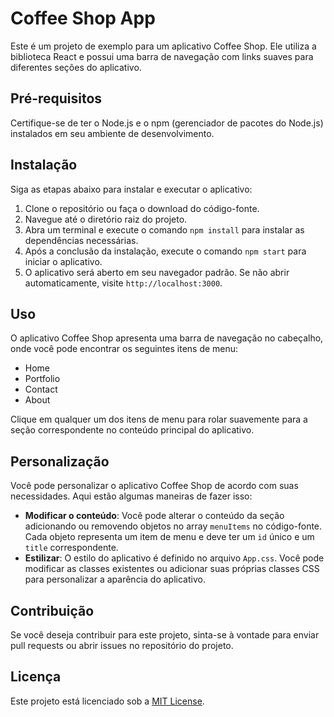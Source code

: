 # Coffee Shop App

Este é um projeto de exemplo para um aplicativo Coffee Shop. Ele utiliza a biblioteca React e possui uma barra de navegação com links suaves para diferentes seções do aplicativo.

## Pré-requisitos

Certifique-se de ter o Node.js e o npm (gerenciador de pacotes do Node.js) instalados em seu ambiente de desenvolvimento.

## Instalação

Siga as etapas abaixo para instalar e executar o aplicativo:

1. Clone o repositório ou faça o download do código-fonte.
2. Navegue até o diretório raiz do projeto.
3. Abra um terminal e execute o comando `npm install` para instalar as dependências necessárias.
4. Após a conclusão da instalação, execute o comando `npm start` para iniciar o aplicativo.
5. O aplicativo será aberto em seu navegador padrão. Se não abrir automaticamente, visite `http://localhost:3000`.

## Uso

O aplicativo Coffee Shop apresenta uma barra de navegação no cabeçalho, onde você pode encontrar os seguintes itens de menu:

- Home
- Portfolio
- Contact
- About

Clique em qualquer um dos itens de menu para rolar suavemente para a seção correspondente no conteúdo principal do aplicativo.

## Personalização

Você pode personalizar o aplicativo Coffee Shop de acordo com suas necessidades. Aqui estão algumas maneiras de fazer isso:

- **Modificar o conteúdo**: Você pode alterar o conteúdo da seção adicionando ou removendo objetos no array `menuItems` no código-fonte. Cada objeto representa um item de menu e deve ter um `id` único e um `title` correspondente.
- **Estilizar**: O estilo do aplicativo é definido no arquivo `App.css`. Você pode modificar as classes existentes ou adicionar suas próprias classes CSS para personalizar a aparência do aplicativo.

## Contribuição

Se você deseja contribuir para este projeto, sinta-se à vontade para enviar pull requests ou abrir issues no repositório do projeto.

## Licença

Este projeto está licenciado sob a [MIT License](https://opensource.org/licenses/MIT).